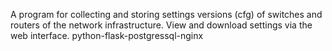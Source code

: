A program for collecting and storing settings versions (cfg) of switches and routers of the network infrastructure. View and download settings via the web interface. python-flask-postgressql-nginx
